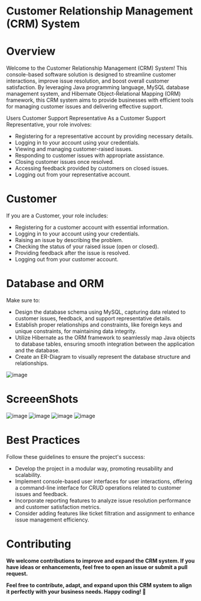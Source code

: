 # Customer Relationship Management (CRM) System

# Overview
Welcome to the Customer Relationship Management (CRM) System! This console-based software solution is designed to streamline customer interactions, improve issue resolution, and boost overall customer satisfaction. By leveraging Java programming language, MySQL database management system, and Hibernate Object-Relational Mapping (ORM) framework, this CRM system aims to provide businesses with efficient tools for managing customer issues and delivering effective support.

Users
Customer Support Representative
As a Customer Support Representative, your role involves:

* Registering for a representative account by providing necessary details.
* Logging in to your account using your credentials.
* Viewing and managing customer-raised issues.
* Responding to customer issues with appropriate assistance.
* Closing customer issues once resolved.
* Accessing feedback provided by customers on closed issues.
* Logging out from your representative account.

# Customer
If you are a Customer, your role includes:

* Registering for a customer account with essential information.
* Logging in to your account using your credentials.
* Raising an issue by describing the problem.
* Checking the status of your raised issue (open or closed).
* Providing feedback after the issue is resolved.
* Logging out from your customer account.


# Database and ORM
Make sure to:

* Design the database schema using MySQL, capturing data related to customer issues, feedback, and support representative details.
* Establish proper relationships and constraints, like foreign keys and unique constraints, for maintaining data integrity.
* Utilize Hibernate as the ORM framework to seamlessly map Java objects to database tables, ensuring smooth integration between the application and the database.
* Create an ER-Diagram to visually represent the database structure and relationships.

![image](https://github.com/sachinlamba07/grumpy-interest-7917/assets/123922087/468ed4f1-e86b-410c-b386-3b1916011e3f)



# ScreeenShots

![image](https://github.com/sachinlamba07/grumpy-interest-7917/assets/123922087/e47d0f9d-d343-49a1-ad0e-02c382a5a2c5)
![image](https://github.com/sachinlamba07/grumpy-interest-7917/assets/123922087/2b3e8d3f-ce78-4724-b341-e55332133fbc)
![image](https://github.com/sachinlamba07/grumpy-interest-7917/assets/123922087/25e6d3f7-aeb2-43b8-b560-ae3b666b6e6a)
![image](https://github.com/sachinlamba07/grumpy-interest-7917/assets/123922087/024ecb6f-bea6-4e61-a726-236c00c11b29)




# Best Practices
Follow these guidelines to ensure the project's success:

* Develop the project in a modular way, promoting reusability and scalability.
* Implement console-based user interfaces for user interactions, offering a command-line interface for CRUD operations related to customer issues and feedback.
* Incorporate reporting features to analyze issue resolution performance and customer satisfaction metrics.
* Consider adding features like ticket filtration and assignment to enhance issue management efficiency.


# Contributing
**We welcome contributions to improve and expand the CRM system. If you have ideas or enhancements, feel free to open an issue or submit a pull request.**

 **Feel free to contribute, adapt, and expand upon this CRM system to align it perfectly with your business needs. Happy coding! 🚀**
